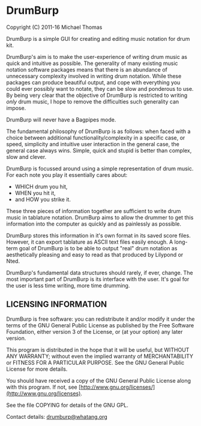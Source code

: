 # DrumBurp

Copyright (C) 2011-16 Michael Thomas

DrumBurp is a simple GUI for creating and editing music notation for drum kit.

DrumBurp's aim is to make the user-experience of writing drum music as quick
and intuitive as possible. The generality of many existing music notation
software packages means that there is an abundance of unnecessary complexity
involved in writing drum notation. While these packages can produce beautiful
output, and cope with everything you could ever possibly want to notate, they
can be slow and ponderous to use. By being very clear that the objective of
DrumBurp is restricted to writing *only* drum music, I hope to remove the
difficulties such generality can impose. 

DrumBurp will never have a Bagpipes mode. 

The fundamental philosophy of DrumBurp is as follows: when faced with a choice
between additional functionality/complexity in a specific case, or speed,
simplicity and intuitive user interaction in the general case, the general case
always wins. Simple, quick and stupid is better than complex, slow and clever.

DrumBurp is focussed around using a simple representation of drum music. For
each note you play it essentially cares about:
 - WHICH drum you hit,
 - WHEN you hit it,
 - and HOW you strike it.
 
These three pieces of information together are sufficient to write drum music
in tablature notation. DrumBurp aims to allow the drummer to get this
information into the computer as quickly and as painlessly as possible.

DrumBurp stores this information in it's own format in its saved score files.
However, it can export tablature as ASCII text files easily enough. A long-term
goal of DrumBurp is to be able to output "real" drum notation as aesthetically
pleasing and easy to read as that produced by Lilypond or Nted.

DrumBurp's fundamental data structures should rarely, if ever, change. The most
important part of DrumBurp is its interface with the user. It's goal for the
user is less time writing, more time drumming.

## LICENSING INFORMATION

DrumBurp is free software: you can redistribute it and/or modify
it under the terms of the GNU General Public License as published by
the Free Software Foundation, either version 3 of the License, or
(at your option) any later version.

This program is distributed in the hope that it will be useful,
but WITHOUT ANY WARRANTY; without even the implied warranty of
MERCHANTABILITY or FITNESS FOR A PARTICULAR PURPOSE.  See the
GNU General Public License for more details.

You should have received a copy of the GNU General Public License
along with this program.  If not, see [http://www.gnu.org/licenses/](http://www.gnu.org/licenses).

See the file COPYING for details of the GNU GPL.

Contact details: [drumburp@whatang.org](mailto:drumburp@whatang.org)